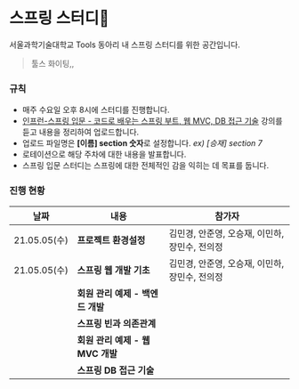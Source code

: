 # 스프링 스터디🧐

서울과학기술대학교 Tools 동아리 내 스프링 스터디를 위한 공간입니다.
>툴스 화이팅,,

### 규칙
* 매주 수요일 오후 8시에 스터디를 진행합니다.
* [인프런-스프링 입문 - 코드로 배우는 스프링 부트, 웹 MVC, DB 접근 기술](https://www.inflearn.com/course/%EC%8A%A4%ED%94%84%EB%A7%81-%EC%9E%85%EB%AC%B8-%EC%8A%A4%ED%94%84%EB%A7%81%EB%B6%80%ED%8A%B8) 강의를 듣고 내용을 정리하여 업로드합니다.
* 업로드 파일명은 **[이름] section 숫자**로 설정합니다. *ex) [승재] section 7*
* 로테이션으로 해당 주차에 대한 내용을 발표합니다.
* 스프링 입문 스터디는 스프링에 대한 전체적인 감을 익히는 데 목표를 둡니다.

### 진행 현황
|날짜|내용|참가자|
|---|---|---|
|21.05.05(수)|**프로젝트 환경설정**|김민경, 안준영, 오승재, 이민하, 장민수, 전의정|
|21.05.05(수)|**스프링 웹 개발 기초**|김민경, 안준영, 오승재, 이민하, 장민수, 전의정|
||**회원 관리 예제 - 백엔드 개발**||
||**스프링 빈과 의존관계**||
||**회원 관리 예제 - 웹 MVC 개발**||
||**스프링 DB 접근 기술**||
